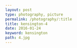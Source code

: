 ```yaml
---
layout: post
type: photography, picture
permalink: /photography/:title
title: kensington-4
date: 2016-01-24
keyword: kensington
path: 4.jpg
---
```



